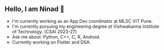 ## Hello, I am Ninad 👋

- I'm currently working as an App Dev coordinator at MLSC VIT Pune.
- I'm currently pursuing my engineering degree at Vishwakarma Institute of Technology. (CSAI 2023-27)
- Ask me about: Python, C++, C, R, Android.
- Currently working on Flutter and DSA.


<!--
**ninadbelorkar/ninadbelorkar** is a ✨ _special_ ✨ repository because its `README.md` (this file) appears on your GitHub profile.

Here are some ideas to get you started:

- 🔭 I’m currently working on ...
- 🌱 I’m currently learning ...
- 👯 I’m looking to collaborate on ...
- 🤔 I’m looking for help with ...
- 💬 Ask me about ...
- 📫 How to reach me: ...
- 😄 Pronouns: ...
- ⚡ Fun fact: ...
-->
